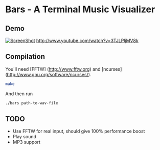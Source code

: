 # Bars - A Terminal Music Visualizer

## Demo
[![ScreenShot](https://raw.github.com/sabraham/bars/master/demo.png)](http://www.youtube.com/watch?v=3TJLPljMV8k)
http://www.youtube.com/watch?v=3TJLPljMV8k

## Compilation

You'll need [FFTW] (http://www.fftw.org) and [ncurses] (http://www.gnu.org/software/ncurses/).

```bash
make
```

And then run

```bash
./bars path-to-wav-file
```
## TODO

- Use FFTW for real input, should give 100% performance boost
- Play sound
- MP3 support